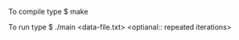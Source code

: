 To compile type $ make

To run type $ ./main <data-file.txt> <delimiters> <data training percentage> <optianal:: repeated iterations>
